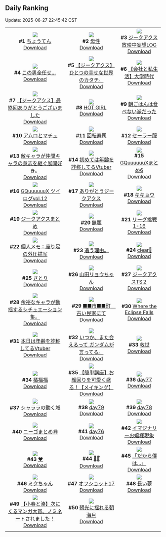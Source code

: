 ## Daily Ranking
Update: 2025-06-27 22:45:42 CST

|      |      |      |
| :----: | :----: | :----: |
| ![](https://i.pixiv.re/c/240x480/img-master/img/2025/06/25/04/32/01/131945557_p0_master1200.jpg)<br>**#1** [ちょうてん](https://www.pixiv.net/artworks/131945557)<br>[Download](https://i.pixiv.re/img-original/img/2025/06/25/04/32/01/131945557_p0.png) | ![](https://i.pixiv.re/c/240x480/img-master/img/2025/06/25/00/00/19/131938787_p0_master1200.jpg)<br>**#2** [母性](https://www.pixiv.net/artworks/131938787)<br>[Download](https://i.pixiv.re/img-original/img/2025/06/25/00/00/19/131938787_p0.jpg) | ![](https://i.pixiv.re/c/240x480/img-master/img/2025/06/25/05/35/26/131946304_p0_master1200.jpg)<br>**#3** [ジークアクス放映中妄想LOG](https://www.pixiv.net/artworks/131946304)<br>[Download](https://i.pixiv.re/img-original/img/2025/06/25/05/35/26/131946304_p0.jpg) |
| ![](https://i.pixiv.re/c/240x480/img-master/img/2025/06/25/17/29/55/131958679_p0_master1200.jpg)<br>**#4** [この男全任せ…](https://www.pixiv.net/artworks/131958679)<br>[Download](https://i.pixiv.re/img-original/img/2025/06/25/17/29/55/131958679_p0.jpg) | ![](https://i.pixiv.re/c/240x480/img-master/img/2025/06/25/08/22/39/131948933_p0_master1200.jpg)<br>**#5** [【ジークアクス】ひとつの幸せな世界のカタチ。](https://www.pixiv.net/artworks/131948933)<br>[Download](https://i.pixiv.re/img-original/img/2025/06/25/08/22/39/131948933_p0.jpg) | ![](https://i.pixiv.re/c/240x480/img-master/img/2025/06/26/12/00/21/131987716_p0_master1200.jpg)<br>**#6** [【会社と私生活】大学時代](https://www.pixiv.net/artworks/131987716)<br>[Download](https://i.pixiv.re/img-original/img/2025/06/26/12/00/21/131987716_p0.jpg) |
| ![](https://i.pixiv.re/c/240x480/img-master/img/2025/06/25/05/37/51/131946335_p0_master1200.jpg)<br>**#7** [【ジークアクス】最終回ありがとうございました](https://www.pixiv.net/artworks/131946335)<br>[Download](https://i.pixiv.re/img-original/img/2025/06/25/05/37/51/131946335_p0.png) | ![](https://i.pixiv.re/c/240x480/img-master/img/2025/06/25/00/00/25/131938837_p0_master1200.jpg)<br>**#8** [HOT GIRL](https://www.pixiv.net/artworks/131938837)<br>[Download](https://i.pixiv.re/img-original/img/2025/06/25/00/00/25/131938837_p0.png) | ![](https://i.pixiv.re/c/240x480/img-master/img/2025/06/26/17/00/04/131993280_p0_master1200.jpg)<br>**#9** [朝ごはんは食べない派だった](https://www.pixiv.net/artworks/131993280)<br>[Download](https://i.pixiv.re/img-original/img/2025/06/26/17/00/04/131993280_p0.jpg) |
| ![](https://i.pixiv.re/c/240x480/img-master/img/2025/06/26/00/00/04/131973943_p0_master1200.jpg)<br>**#10** [アムロとマチュ](https://www.pixiv.net/artworks/131973943)<br>[Download](https://i.pixiv.re/img-original/img/2025/06/26/00/00/04/131973943_p0.png) | ![](https://i.pixiv.re/c/240x480/img-master/img/2025/06/26/20/30/02/132000055_p0_master1200.jpg)<br>**#11** [回転寿司](https://www.pixiv.net/artworks/132000055)<br>[Download](https://i.pixiv.re/img-original/img/2025/06/26/20/30/02/132000055_p0.png) | ![](https://i.pixiv.re/c/240x480/img-master/img/2025/06/25/00/02/18/131939158_p0_master1200.jpg)<br>**#12** [セーラー服](https://www.pixiv.net/artworks/131939158)<br>[Download](https://i.pixiv.re/img-original/img/2025/06/25/00/02/18/131939158_p0.jpg) |
| ![](https://i.pixiv.re/c/240x480/img-master/img/2025/06/25/16/26/36/131957305_p0_master1200.jpg)<br>**#13** [敵キャラが仲間キャラの意志を継ぐ展開好き。](https://www.pixiv.net/artworks/131957305)<br>[Download](https://i.pixiv.re/img-original/img/2025/06/25/16/26/36/131957305_p0.jpg) | ![](https://i.pixiv.re/c/240x480/img-master/img/2025/06/25/21/08/03/131966567_p0_master1200.jpg)<br>**#14** [初めては年齢を詐称してるVtuber](https://www.pixiv.net/artworks/131966567)<br>[Download](https://i.pixiv.re/img-original/img/2025/06/25/21/08/03/131966567_p0.png) | ![](https://i.pixiv.re/c/240x480/img-master/img/2025/06/25/00/01/04/131938989_p0_master1200.jpg)<br>**#15** [GQuuuuuuXまとめ6](https://www.pixiv.net/artworks/131938989)<br>[Download](https://i.pixiv.re/img-original/img/2025/06/25/00/01/04/131938989_p0.png) |
| ![](https://i.pixiv.re/c/240x480/img-master/img/2025/06/25/00/05/31/131939358_p0_master1200.jpg)<br>**#16** [GQuuuuuuX ツイログvol.12](https://www.pixiv.net/artworks/131939358)<br>[Download](https://i.pixiv.re/img-original/img/2025/06/25/00/05/31/131939358_p0.png) | ![](https://i.pixiv.re/c/240x480/img-master/img/2025/06/25/01/35/13/131942492_p0_master1200.jpg)<br>**#17** [ありがとうジークアクス](https://www.pixiv.net/artworks/131942492)<br>[Download](https://i.pixiv.re/img-original/img/2025/06/25/01/35/13/131942492_p0.jpg) | ![](https://i.pixiv.re/c/240x480/img-master/img/2025/06/25/00/00/33/131938877_p0_master1200.jpg)<br>**#18** [キキョウ](https://www.pixiv.net/artworks/131938877)<br>[Download](https://i.pixiv.re/img-original/img/2025/06/25/00/00/33/131938877_p0.jpg) |
| ![](https://i.pixiv.re/c/240x480/img-master/img/2025/06/25/10/17/41/131950700_p0_master1200.jpg)<br>**#19** [ジークアクスまとめ](https://www.pixiv.net/artworks/131950700)<br>[Download](https://i.pixiv.re/img-original/img/2025/06/25/10/17/41/131950700_p0.jpg) | ![](https://i.pixiv.re/c/240x480/img-master/img/2025/06/25/15/36/37/131956370_p0_master1200.jpg)<br>**#20** [無題](https://www.pixiv.net/artworks/131956370)<br>[Download](https://i.pixiv.re/img-original/img/2025/06/25/15/36/37/131956370_p0.jpg) | ![](https://i.pixiv.re/c/240x480/img-master/img/2025/06/25/19/30/22/131962750_p0_master1200.jpg)<br>**#21** [リーグ挑戦1-16](https://www.pixiv.net/artworks/131962750)<br>[Download](https://i.pixiv.re/img-original/img/2025/06/25/19/30/22/131962750_p0.png) |
| ![](https://i.pixiv.re/c/240x480/img-master/img/2025/06/26/06/00/06/131982040_p0_master1200.jpg)<br>**#22** [個人メモ：座り足の外圧描写](https://www.pixiv.net/artworks/131982040)<br>[Download](https://i.pixiv.re/img-original/img/2025/06/26/06/00/06/131982040_p0.jpg) | ![](https://i.pixiv.re/c/240x480/img-master/img/2025/06/25/01/55/30/131942918_p0_master1200.jpg)<br>**#23** [追う理由。](https://www.pixiv.net/artworks/131942918)<br>[Download](https://i.pixiv.re/img-original/img/2025/06/25/01/55/30/131942918_p0.jpg) | ![](https://i.pixiv.re/c/240x480/img-master/img/2025/06/26/00/34/01/131975792_p0_master1200.jpg)<br>**#24** [clear🤍](https://www.pixiv.net/artworks/131975792)<br>[Download](https://i.pixiv.re/img-original/img/2025/06/26/00/34/01/131975792_p0.jpg) |
| ![](https://i.pixiv.re/c/240x480/img-master/img/2025/06/25/01/15/52/131941935_p0_master1200.jpg)<br>**#25** [さとり](https://www.pixiv.net/artworks/131941935)<br>[Download](https://i.pixiv.re/img-original/img/2025/06/25/01/15/52/131941935_p0.jpg) | ![](https://i.pixiv.re/c/240x480/img-master/img/2025/06/25/00/06/12/131939389_p0_master1200.jpg)<br>**#26** [山田リョウちゃん](https://www.pixiv.net/artworks/131939389)<br>[Download](https://i.pixiv.re/img-original/img/2025/06/25/00/06/12/131939389_p0.png) | ![](https://i.pixiv.re/c/240x480/img-master/img/2025/06/25/10/42/24/131951068_p0_master1200.jpg)<br>**#27** [ジークアクスTS２](https://www.pixiv.net/artworks/131951068)<br>[Download](https://i.pixiv.re/img-original/img/2025/06/25/10/42/24/131951068_p0.jpg) |
| ![](https://i.pixiv.re/c/240x480/img-master/img/2025/06/26/19/56/55/131997990_p0_master1200.jpg)<br>**#28** [余裕なキャラが動揺するシチュエーション集。](https://www.pixiv.net/artworks/131997990)<br>[Download](https://i.pixiv.re/img-original/img/2025/06/26/19/56/55/131997990_p0.jpg) | ![](https://i.pixiv.re/c/240x480/img-master/img/2025/06/26/11/56/05/131987539_p0_master1200.jpg)<br>**#29** [■■市■■町　古い民家にて](https://www.pixiv.net/artworks/131987539)<br>[Download](https://i.pixiv.re/img-original/img/2025/06/26/11/56/05/131987539_p0.jpg) | ![](https://i.pixiv.re/c/240x480/img-master/img/2025/06/26/00/00/24/131974101_p0_master1200.jpg)<br>**#30** [Where the Eclipse Falls](https://www.pixiv.net/artworks/131974101)<br>[Download](https://i.pixiv.re/img-original/img/2025/06/26/00/00/24/131974101_p0.jpg) |
| ![](https://i.pixiv.re/c/240x480/img-master/img/2025/06/26/21/03/16/132001472_p0_master1200.jpg)<br>**#31** [本日は年齢を詐称してるVtuber](https://www.pixiv.net/artworks/132001472)<br>[Download](https://i.pixiv.re/img-original/img/2025/06/26/21/03/16/132001472_p0.png) | ![](https://i.pixiv.re/c/240x480/img-master/img/2025/06/25/20/52/20/131965764_p0_master1200.jpg)<br>**#32** [いつか、また会えるって ガンダムが言ってる。](https://www.pixiv.net/artworks/131965764)<br>[Download](https://i.pixiv.re/img-original/img/2025/06/25/20/52/20/131965764_p0.jpg) | ![](https://i.pixiv.re/c/240x480/img-master/img/2025/06/26/12/21/58/131988184_p0_master1200.jpg)<br>**#33** [救世](https://www.pixiv.net/artworks/131988184)<br>[Download](https://i.pixiv.re/img-original/img/2025/06/26/12/21/58/131988184_p0.jpg) |
| ![](https://i.pixiv.re/c/240x480/img-master/img/2025/06/25/00/00/20/131938800_p0_master1200.jpg)<br>**#34** [橘福福](https://www.pixiv.net/artworks/131938800)<br>[Download](https://i.pixiv.re/img-original/img/2025/06/25/00/00/20/131938800_p0.jpg) | ![](https://i.pixiv.re/c/240x480/img-master/img/2025/06/25/05/23/14/131946163_p0_master1200.jpg)<br>**#35** [【簡単講座】お顔回りを可愛く盛る！【メイキング】](https://www.pixiv.net/artworks/131946163)<br>[Download](https://i.pixiv.re/img-original/img/2025/06/25/05/23/14/131946163_p0.jpg) | ![](https://i.pixiv.re/c/240x480/img-master/img/2025/06/25/02/15/21/131943450_p0_master1200.jpg)<br>**#36** [day77](https://www.pixiv.net/artworks/131943450)<br>[Download](https://i.pixiv.re/img-original/img/2025/06/25/02/15/21/131943450_p0.jpg) |
| ![](https://i.pixiv.re/c/240x480/img-master/img/2025/06/25/19/39/09/131963027_p0_master1200.jpg)<br>**#37** [シャララの動く城](https://www.pixiv.net/artworks/131963027)<br>[Download](https://i.pixiv.re/img-original/img/2025/06/25/19/39/09/131963027_p0.jpg) | ![](https://i.pixiv.re/c/240x480/img-master/img/2025/06/25/02/23/30/131943604_p0_master1200.jpg)<br>**#38** [day79](https://www.pixiv.net/artworks/131943604)<br>[Download](https://i.pixiv.re/img-original/img/2025/06/25/02/23/30/131943604_p0.jpg) | ![](https://i.pixiv.re/c/240x480/img-master/img/2025/06/25/02/17/23/131943483_p0_master1200.jpg)<br>**#39** [day78](https://www.pixiv.net/artworks/131943483)<br>[Download](https://i.pixiv.re/img-original/img/2025/06/25/02/17/23/131943483_p0.jpg) |
| ![](https://i.pixiv.re/c/240x480/img-master/img/2025/06/26/19/57/36/131998685_p0_master1200.jpg)<br>**#40** [ニーゴまとめ㊴](https://www.pixiv.net/artworks/131998685)<br>[Download](https://i.pixiv.re/img-original/img/2025/06/26/19/57/36/131998685_p0.jpg) | ![](https://i.pixiv.re/c/240x480/img-master/img/2025/06/25/02/11/13/131943359_p0_master1200.jpg)<br>**#41** [day76](https://www.pixiv.net/artworks/131943359)<br>[Download](https://i.pixiv.re/img-original/img/2025/06/25/02/11/13/131943359_p0.jpg) | ![](https://i.pixiv.re/c/240x480/img-master/img/2025/06/26/11/30/06/131987159_p0_master1200.jpg)<br>**#42** [イマジナリーお嬢様現象](https://www.pixiv.net/artworks/131987159)<br>[Download](https://i.pixiv.re/img-original/img/2025/06/26/11/30/06/131987159_p0.png) |
| ![](https://i.pixiv.re/c/240x480/img-master/img/2025/06/25/16/18/08/131957175_p0_master1200.jpg)<br>**#43** [❤](https://www.pixiv.net/artworks/131957175)<br>[Download](https://i.pixiv.re/img-original/img/2025/06/25/16/18/08/131957175_p0.jpg) | ![](https://i.pixiv.re/c/240x480/img-master/img/2025/06/25/17/06/30/131958220_p0_master1200.jpg)<br>**#44** [🐰👾ᩚ](https://www.pixiv.net/artworks/131958220)<br>[Download](https://i.pixiv.re/img-original/img/2025/06/25/17/06/30/131958220_p0.jpg) | ![](https://i.pixiv.re/c/240x480/img-master/img/2025/06/25/03/38/32/131944871_p0_master1200.jpg)<br>**#45** [「だから僕は…」](https://www.pixiv.net/artworks/131944871)<br>[Download](https://i.pixiv.re/img-original/img/2025/06/25/03/38/32/131944871_p0.png) |
| ![](https://i.pixiv.re/c/240x480/img-master/img/2025/06/25/04/40/09/131945644_p0_master1200.jpg)<br>**#46** [ミクちゃん](https://www.pixiv.net/artworks/131945644)<br>[Download](https://i.pixiv.re/img-original/img/2025/06/25/04/40/09/131945644_p0.jpg) | ![](https://i.pixiv.re/c/240x480/img-master/img/2025/06/25/02/40/25/131943920_p0_master1200.jpg)<br>**#47** [オフショット17](https://www.pixiv.net/artworks/131943920)<br>[Download](https://i.pixiv.re/img-original/img/2025/06/25/02/40/25/131943920_p0.png) | ![](https://i.pixiv.re/c/240x480/img-master/img/2025/06/25/18/33/17/131960804_p0_master1200.jpg)<br>**#48** [長い夢](https://www.pixiv.net/artworks/131960804)<br>[Download](https://i.pixiv.re/img-original/img/2025/06/25/18/33/17/131960804_p0.jpg) |
| ![](https://i.pixiv.re/c/240x480/img-master/img/2025/06/26/01/54/46/131978177_p0_master1200.jpg)<br>**#49** [【小春と湊】次にくるマンガ大賞、ノミネートされました！](https://www.pixiv.net/artworks/131978177)<br>[Download](https://i.pixiv.re/img-original/img/2025/06/26/01/54/46/131978177_p0.png) | ![](https://i.pixiv.re/c/240x480/img-master/img/2025/06/25/20/24/09/131964730_p0_master1200.jpg)<br>**#50** [朝光に揺れる朝海月](https://www.pixiv.net/artworks/131964730)<br>[Download](https://i.pixiv.re/img-original/img/2025/06/25/20/24/09/131964730_p0.jpg) |
|      |
